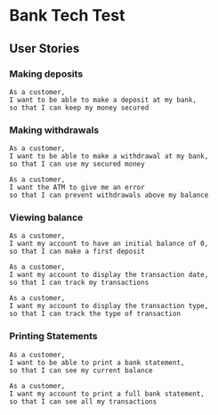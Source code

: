 # Bank Tech Test

## User Stories

### Making deposits
```
As a customer,
I want to be able to make a deposit at my bank,
so that I can keep my money secured

```
### Making withdrawals

```
As a customer,
I want to be able to make a withdrawal at my bank,
so that I can use my secured money

As a customer,
I want the ATM to give me an error
so that I can prevent withdrawals above my balance
```

### Viewing balance

```
As a customer,
I want my account to have an initial balance of 0,
so that I can make a first deposit

As a customer,
I want my account to display the transaction date,
so that I can track my transactions

As a customer,
I want my account to display the transaction type,
so that I can track the type of transaction

```

### Printing Statements

```
As a customer,
I want to be able to print a bank statement,
so that I can see my current balance

As a customer,
I want my account to print a full bank statement,
so that I can see all my transactions

```

